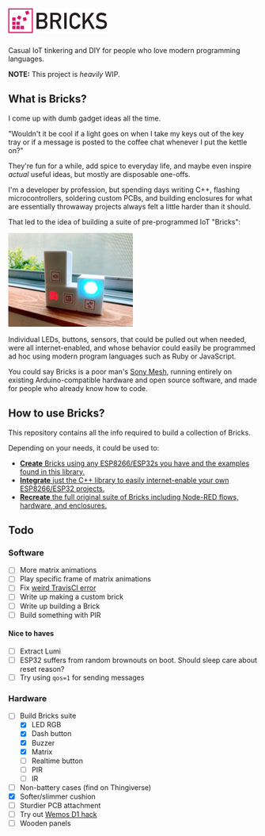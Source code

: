 <h1><img src=docs/logo.svg height=50 alt=Bricks></h1>

Casual IoT tinkering and DIY for people who love modern programming languages.

**NOTE:** This project is _heavily_ WIP.

## What is Bricks?

I come up with dumb gadget ideas all the time.

"Wouldn't it be cool if a light goes on when I take my keys out of the
key tray or if a message is posted to the coffee chat whenever I put the
kettle on?"

They're fun for a while, add spice to everyday life, and maybe even
inspire _actual_ useful ideas, but mostly are disposable one-offs.

I'm a developer by profession, but spending days writing C++, flashing
microcontrollers, soldering custom PCBs, and building enclosures for
what are essentially throwaway projects always felt a little harder than it should.

That led to the idea of building a suite of pre-programmed IoT "Bricks":

<img src=docs/bricks.jpg alt=Bricks width=50%>

Individual LEDs, buttons, sensors, that could be pulled out when needed, were all internet-enabled,
and whose behavior could easily be programmed ad hoc using modern program
languages such as Ruby or JavaScript.

You could say Bricks is a poor man's [Sony Mesh](https://meshprj.com/),
running entirely on existing Arduino-compatible hardware and open source software,
and made for people who already know how to code.

## How to use Bricks?

This repository contains all the info required to build a collection of Bricks.

Depending on your needs, it could be used to:

- [**Create** Bricks using any ESP8266/ESP32s you have and the examples found in this library.](docs/create.md)
- [**Integrate** just the C++ library to easily internet-enable your own ESP8266/ESP32 projects.](docs/integrate.md)
- [**Recreate** the full original suite of Bricks including Node-RED flows, hardware, and enclosures.](docs/recreate.md)

## Todo

### Software

- [ ] More matrix animations
- [ ] Play specific frame of matrix animations
- [ ] Fix [weird TravisCI error](https://travis-ci.org/github/balvig/bricks/jobs/738226714)
- [ ] Write up making a custom brick
- [ ] Write up building a Brick
- [ ] Build something with PIR

#### Nice to haves
- [ ] Extract Lumi
- [ ] ESP32 suffers from random brownouts on boot. Should sleep care about reset reason?
- [ ] Try using `qos=1` for sending messages

### Hardware

- [ ] Build Bricks suite
  - [x] LED RGB
  - [x] Dash button
  - [x] Buzzer
  - [x] Matrix
  - [ ] Realtime button
  - [ ] PIR
  - [ ] IR
- [ ] Non-battery cases (find on Thingiverse)
- [x] Softer/slimmer cushion
- [ ] Sturdier PCB attachment
- [ ] Try out [Wemos D1 hack](https://www.youtube.com/watch?v=rfPwOtoGO4E)
- [ ] Wooden panels
